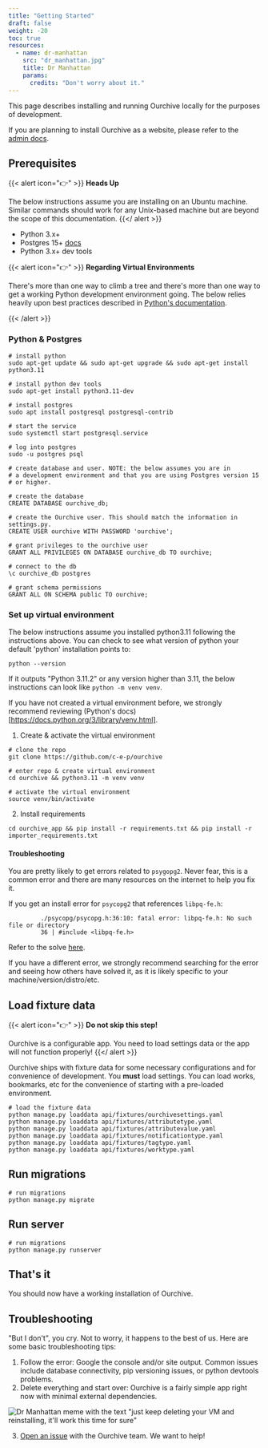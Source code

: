 ```yaml
---
title: "Getting Started"
draft: false
weight: -20
toc: true
resources:
  - name: dr-manhattan
    src: "dr_manhattan.jpg"
    title: Dr Manhattan
    params:
      credits: "Don't worry about it."
---
```


This page describes installing and running Ourchive locally for the purposes of development.

If you are planning to install Ourchive as a website, please refer to the [admin docs](https://docs.getourchive.io).

<!--more-->



## Prerequisites

{{< alert icon="👉" >}} 
**Heads Up**

The below instructions assume you are installing on an Ubuntu machine. Similar commands should work for any Unix-based machine but are beyond the scope of this documentation.
{{</ alert >}}

- Python 3.x+
- Postgres 15+ [docs](https://www.postgresql.org/docs/15/index.html)
- Python 3.x+ dev tools

{{< alert icon="👉" >}} 
**Regarding Virtual Environments**

There's more than one way to climb a tree and there's more than one way to get a working Python development environment going. The below relies heavily upon best practices described in [Python's documentation](https://docs.python.org/3/library/venv.html).

{{< /alert >}}


### Python & Postgres

```shell
# install python 
sudo apt-get update && sudo apt-get upgrade && sudo apt-get install python3.11

# install python dev tools
sudo apt-get install python3.11-dev

# install postgres
sudo apt install postgresql postgresql-contrib

# start the service
sudo systemctl start postgresql.service

# log into postgres
sudo -u postgres psql

# create database and user. NOTE: the below assumes you are in
# a development environment and that you are using Postgres version 15
# or higher.

# create the database
CREATE DATABASE ourchive_db;

# create the Ourchive user. This should match the information in settings.py.
CREATE USER ourchive WITH PASSWORD 'ourchive';

# grant privileges to the ourchive user
GRANT ALL PRIVILEGES ON DATABASE ourchive_db TO ourchive;

# connect to the db
\c ourchive_db postgres

# grant schema permissions
GRANT ALL ON SCHEMA public TO ourchive;
```

### Set up virtual environment

The below instructions assume you installed python3.11 following the instructions above. You can check to see what version of python your default 'python' installation points to:

```shell
python --version
```

If it outputs "Python 3.11.2" or any version higher than 3.11, the below instructions can look like `python -m venv venv`.

If you have not created a virtual environment before, we strongly recommend reviewing (Python's docs)[https://docs.python.org/3/library/venv.html].

1. Create & activate the virtual environment

```shell
# clone the repo
git clone https://github.com/c-e-p/ourchive

# enter repo & create virtual environment
cd ourchive && python3.11 -m venv venv

# activate the virtual environment
source venv/bin/activate
```

2. Install requirements

```shell
cd ourchive_app && pip install -r requirements.txt && pip install -r importer_requirements.txt
```

#### Troubleshooting

You are pretty likely to get errors related to `psygopg2`. Never fear, this is a common error and there are many resources on the internet to help you fix it.

If you get an install error for `psycopg2` that references `libpq-fe.h`:
```shell
         ./psycopg/psycopg.h:36:10: fatal error: libpq-fe.h: No such file or directory
         36 | #include <libpq-fe.h>
```

Refer to the solve [here](https://askubuntu.com/questions/1372562/how-to-install-libpq-dev-14-0-1-on-ubuntu-21-10).

If you have a different error, we strongly recommend searching for the error and seeing how others have solved it, as it is likely specific to your machine/version/distro/etc. 

## Load fixture data

{{< alert icon="👉" >}} 
**Do not skip this step!**

Ourchive is a configurable app. You need to load settings data or the app will not function properly!
{{</ alert >}}

Ourchive ships with fixture data for some necessary configurations and for convenience of development. You **must** load settings. You can load works, bookmarks, etc for the convenience of starting with a pre-loaded environment.

```shell
# load the fixture data
python manage.py loaddata api/fixtures/ourchivesettings.yaml
python manage.py loaddata api/fixtures/attributetype.yaml
python manage.py loaddata api/fixtures/attributevalue.yaml
python manage.py loaddata api/fixtures/notificationtype.yaml
python manage.py loaddata api/fixtures/tagtype.yaml
python manage.py loaddata api/fixtures/worktype.yaml
```

## Run migrations

```shell
# run migrations
python manage.py migrate
```

## Run server
```shell
# run migrations
python manage.py runserver
```

## That's it

You should now have a working installation of Ourchive. 

## Troubleshooting

"But I don't", you cry. Not to worry, it happens to the best of us. Here are some basic troubleshooting tips:

1. Follow the error: Google the console and/or site output. Common issues include database connectivity, pip versioning issues, or python devtools problems.
2. Delete everything and start over: Ourchive is a fairly simple app right now with minimal external dependencies. 

![Dr Manhattan meme with the text "just keep deleting your VM and reinstalling, it'll work this time for sure"](/images/dr_manhattan.jpg)

3. [Open an issue](https://github.com/c-e-p/ourchive/issues/new/choose) with the Ourchive team. We want to help!